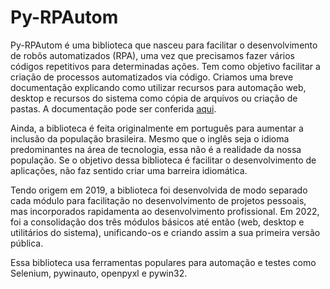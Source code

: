 # Py-RPAutom

Py-RPAutom é uma biblioteca que nasceu para facilitar o desenvolvimento de robôs automatizados (RPA), uma vez que precisamos fazer vários códigos repetitivos para determinadas ações. Tem como objetivo facilitar a criação de processos automatizados via código. Criamos uma breve documentação explicando como utilizar recursos para automação web, desktop e recursos do sistema como cópia de arquivos ou criação de pastas. A documentação pode ser conferida [aqui](https://aranseiki.github.io/py-rpautom/).

Ainda, a biblioteca é feita originalmente em português para aumentar a inclusão da população brasileira. Mesmo que o inglês seja o idioma predominantes na área de tecnologia, essa não é a realidade da nossa população. Se o objetivo dessa biblioteca é facilitar o desenvolvimento de aplicações, não faz sentido criar uma barreira idiomática.

Tendo origem em 2019, a biblioteca foi desenvolvida de modo separado cada módulo para facilitação no desenvolvimento de projetos pessoais, mas incorporados rapidamenta ao desenvolvimento profissional. Em 2022, foi a consolidação dos três módulos básicos até então (web, desktop e utilitários do sistema), unificando-os e criando assim a sua primeira versão pública.

Essa biblioteca usa ferramentas populares para automação e testes como Selenium, pywinauto, openpyxl e pywin32.
